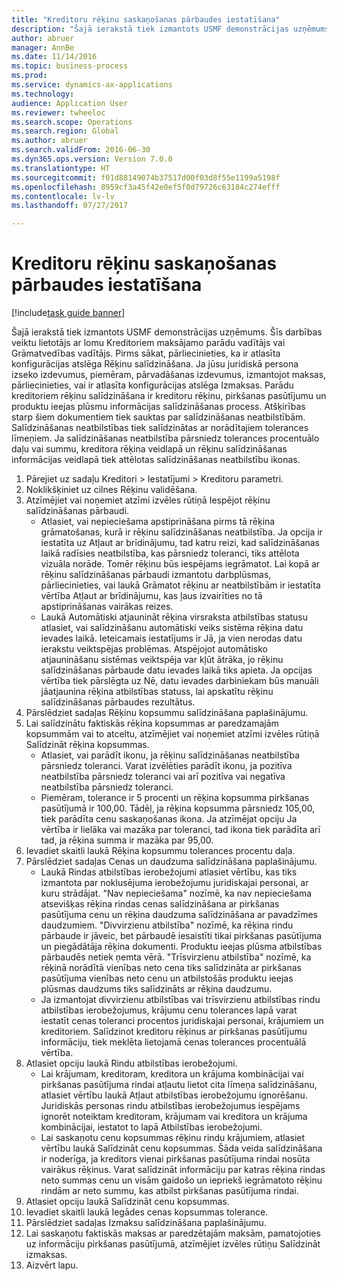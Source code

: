 ```yaml
--- 
title: "Kreditoru rēķinu saskaņošanas pārbaudes iestatīšana"
description: "Šajā ierakstā tiek izmantots USMF demonstrācijas uzņēmums."
author: abruer
manager: AnnBe
ms.date: 11/14/2016
ms.topic: business-process
ms.prod: 
ms.service: dynamics-ax-applications
ms.technology: 
audience: Application User
ms.reviewer: twheeloc
ms.search.scope: Operations
ms.search.region: Global
ms.author: abruer
ms.search.validFrom: 2016-06-30
ms.dyn365.ops.version: Version 7.0.0
ms.translationtype: HT
ms.sourcegitcommit: f01d88149074b37517d00f03d8f55e1199a5198f
ms.openlocfilehash: 8959cf3a45f42e0ef5f0d79726c63184c274efff
ms.contentlocale: lv-lv
ms.lasthandoff: 07/27/2017

---
```

# <a name="set-up-accounts-payable-invoice-matching-validation"></a>Kreditoru rēķinu saskaņošanas pārbaudes iestatīšana

[!include[task guide banner](../../includes/task-guide-banner.md)]

Šajā ierakstā tiek izmantots USMF demonstrācijas uzņēmums. Šīs darbības veiktu lietotājs ar lomu Kreditoriem maksājamo parādu vadītājs vai Grāmatvedības vadītājs. Pirms sākat, pārliecinieties, ka ir atlasīta konfigurācijas atslēga Rēķinu salīdzināšana. Ja jūsu juridiskā persona izseko izdevumus, piemēram, pārvadāšanas izdevumus, izmantojot maksas, pārliecinieties, vai ir atlasīta konfigurācijas atslēga Izmaksas.  Parādu kreditoriem rēķinu salīdzināšana ir kreditoru rēķinu, pirkšanas pasūtījumu un produktu ieejas plūsmu informācijas salīdzināšanas process. Atšķirības starp šiem dokumentiem tiek sauktas par salīdzināšanas neatbilstībām. Salīdzināšanas neatbilstības tiek salīdzinātas ar norādītajiem tolerances līmeņiem. Ja salīdzināšanas neatbilstība pārsniedz tolerances procentuālo daļu vai summu, kreditora rēķina veidlapā un rēķinu salīdzināšanas informācijas veidlapā tiek attēlotas salīdzināšanas neatbilstību ikonas.

1. Pārejiet uz sadaļu Kreditori > Iestatījumi > Kreditoru parametri.
2. Noklikšķiniet uz cilnes Rēķinu validēšana.
3. Atzīmējiet vai noņemiet atzīmi izvēles rūtiņā Iespējot rēķinu salīdzināšanas pārbaudi.
    * Atlasiet, vai nepieciešama apstiprināšana pirms tā rēķina grāmatošanas, kurā ir rēķinu salīdzināšanas neatbilstība. Ja opcija ir iestatīta uz Atļaut ar brīdinājumu, tad katru reizi, kad salīdzināšanas laikā radīsies neatbilstība, kas pārsniedz toleranci, tiks attēlota vizuāla norāde. Tomēr rēķinu būs iespējams iegrāmatot. Lai kopā ar rēķinu salīdzināšanas pārbaudi izmantotu darbplūsmas, pārliecinieties, vai laukā Grāmatot rēķinu ar neatbilstībām ir iestatīta vērtība Atļaut ar brīdinājumu, kas ļaus izvairīties no tā apstiprināšanas vairākas reizes.  
    * Laukā Automātiski atjaunināt rēķina virsraksta atbilstības statusu atlasiet, vai salīdzināšanu automātiski veiks sistēma rēķina datu ievades laikā. Ieteicamais iestatījums ir Jā, ja vien nerodas datu ierakstu veiktspējas problēmas. Atspējojot automātisko atjaunināšanu sistēmas veiktspēja var kļūt ātrāka, jo rēķinu salīdzināšanas pārbaude datu ievades laikā tiks apieta. Ja opcijas vērtība tiek pārslēgta uz Nē, datu ievades darbiniekam būs manuāli jāatjaunina rēķina atbilstības statuss, lai apskatītu rēķinu salīdzināšanas pārbaudes rezultātus.  
4. Pārslēdziet sadaļas Rēķinu kopsummu salīdzināšana paplašinājumu.
5. Lai salīdzinātu faktiskās rēķina kopsummas ar paredzamajām kopsummām vai to atceltu, atzīmējiet vai noņemiet atzīmi izvēles rūtiņā Salīdzināt rēķina kopsummas.
    * Atlasiet, vai parādīt ikonu, ja rēķinu salīdzināšanas neatbilstība pārsniedz toleranci. Varat izvēlēties parādīt ikonu, ja pozitīva neatbilstība pārsniedz toleranci vai arī pozitīva vai negatīva neatbilstība pārsniedz toleranci.  
    * Piemēram, tolerance ir 5 procenti un rēķina kopsumma pirkšanas pasūtījumā ir 100,00. Tādēļ, ja rēķina kopsumma pārsniedz 105,00, tiek parādīta cenu saskaņošanas ikona. Ja atzīmējat opciju Ja vērtība ir lielāka vai mazāka par toleranci, tad ikona tiek parādīta arī tad, ja rēķina summa ir mazāka par 95,00.  
6. Ievadiet skaitli laukā Rēķina kopsummu tolerances procentu daļa.
7. Pārslēdziet sadaļas Cenas un daudzuma salīdzināšana paplašinājumu.
    * Laukā Rindas atbilstības ierobežojumi atlasiet vērtību, kas tiks izmantota par noklusējuma ierobežojumu juridiskajai personai, ar kuru strādājat. "Nav nepieciešama" nozīmē, ka nav nepieciešama atsevišķas rēķina rindas cenas salīdzināšana ar pirkšanas pasūtījuma cenu un rēķina daudzuma salīdzināšana ar pavadzīmes daudzumiem. "Divvirzienu atbilstība" nozīmē, ka rēķina rindu pārbaude ir jāveic, bet pārbaudē iesaistīti tikai pirkšanas pasūtījuma un piegādātāja rēķina dokumenti. Produktu ieejas plūsma atbilstības pārbaudēs netiek ņemta vērā. "Trīsvirzienu atbilstība" nozīmē, ka rēķinā norādītā vienības neto cena tiks salīdzināta ar pirkšanas pasūtījuma vienības neto cenu un atbilstošās produktu ieejas plūsmas daudzums tiks salīdzināts ar rēķina daudzumu.  
    * Ja izmantojat divvirzienu atbilstības vai trīsvirzienu atbilstības rindu atbilstības ierobežojumus, krājumu cenu tolerances lapā varat iestatīt cenas toleranci procentos juridiskajai personai, krājumiem un kreditoriem. Salīdzinot kreditoru rēķinus ar pirkšanas pasūtījumu informāciju, tiek meklēta lietojamā cenas tolerances procentuālā vērtība.  
8. Atlasiet opciju laukā Rindu atbilstības ierobežojumi.
    * Lai krājumam, kreditoram, kreditora un krājuma kombinācijai vai pirkšanas pasūtījuma rindai atļautu lietot cita līmeņa salīdzināšanu, atlasiet vērtību laukā Atļaut atbilstības ierobežojumu ignorēšanu. Juridiskās personas rindu atbilstības ierobežojumus iespējams ignorēt noteiktam kreditoram, krājumam vai kreditora un krājuma kombinācijai, iestatot to lapā Atbilstības ierobežojumi.  
    * Lai saskaņotu cenu kopsummas rēķinu rindu krājumiem, atlasiet vērtību laukā Salīdzināt cenu kopsummas. Šāda veida salīdzināšana ir noderīga, ja kreditors vienai pirkšanas pasūtījuma rindai nosūta vairākus rēķinus. Varat salīdzināt informāciju par katras rēķina rindas neto summas cenu un visām gaidošo un iepriekš iegrāmatoto rēķinu rindām ar neto summu, kas atbilst pirkšanas pasūtījuma rindai.  
9. Atlasiet opciju laukā Salīdzināt cenu kopsummas.
10. Ievadiet skaitli laukā Iegādes cenas kopsummas tolerance.
11. Pārslēdziet sadaļas Izmaksu salīdzināšana paplašinājumu.
12. Lai saskaņotu faktiskās maksas ar paredzētajām maksām, pamatojoties uz informāciju pirkšanas pasūtījumā, atzīmējiet izvēles rūtiņu Salīdzināt izmaksas.
13. Aizvērt lapu.


